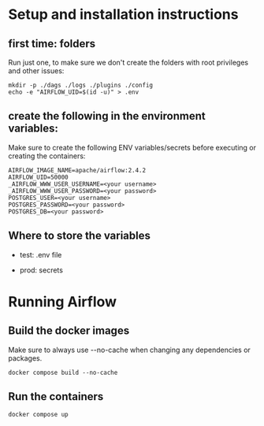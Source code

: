 # Setup and installation instructions

## first time: folders

Run just one, to make sure we don't create the folders with root privileges and other issues:

```
mkdir -p ./dags ./logs ./plugins ./config
echo -e "AIRFLOW_UID=$(id -u)" > .env
```

## create the following in the environment variables:

Make sure to create the following ENV variables/secrets before executing or creating the containers:

```
AIRFLOW_IMAGE_NAME=apache/airflow:2.4.2   
AIRFLOW_UID=50000   
_AIRFLOW_WWW_USER_USERNAME=<your username>      
_AIRFLOW_WWW_USER_PASSWORD=<your password>      
POSTGRES_USER=<your username>   
POSTGRES_PASSWORD=<your password>   
POSTGRES_DB=<your password>   
```

## Where to store the variables

- test: .env file

- prod: secrets

# Running Airflow

## Build the docker images

Make sure to always use --no-cache when changing any dependencies or packages.

```docker compose build --no-cache```

## Run the containers
```docker compose up```